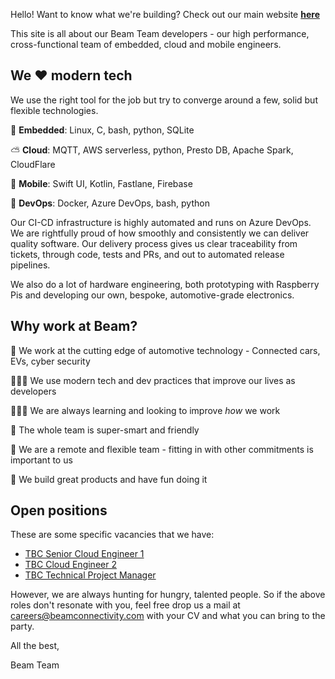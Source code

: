 
Hello! Want to know what we're building?  Check out our main website **[here](https://beamconnectivity.com)** 

This site is all about our Beam Team developers - our high performance, cross-functional team of embedded, cloud and mobile engineers.

## We ❤ modern tech

We use the right tool for the job but try to converge around a few, solid but flexible technologies.

🚗 **Embedded**: Linux, C, bash, python, SQLite

⛅ **Cloud**: MQTT, AWS serverless, python, Presto DB, Apache Spark, CloudFlare

📱 **Mobile**: Swift UI, Kotlin, Fastlane, Firebase

🧰 **DevOps**: Docker, Azure DevOps, bash, python

Our CI-CD infrastructure is highly automated and runs on Azure DevOps. We are rightfully proud of how smoothly and consistently we can deliver quality software. Our delivery process gives us clear traceability from tickets, through code, tests and PRs, and out to automated release pipelines.

We also do a lot of hardware engineering, both prototyping with Raspberry Pis and developing our own, bespoke, automotive-grade electronics. 


## Why work at Beam?

🚗 We work at the cutting edge of automotive technology - Connected cars, EVs, cyber security

👩🏼‍💻 We use modern tech and dev practices that improve our lives as developers

👨🏼‍🏫 We are always learning and looking to improve *how* we work

🤼 The whole team is super-smart and friendly

 📍 We are a remote and flexible team - fitting in with other commitments is important to us

🥳 We build great products and have fun doing it


## Open positions

These are some specific vacancies that we have:

* [TBC Senior Cloud Engineer 1](https://beamconnectivity.com) 
* [TBC Cloud Engineer 2](https://beamconnectivity.com) 
* [TBC Technical Project Manager](https://beamconnectivity.com) 

However, we are always hunting for hungry, talented people. So if the above roles don't resonate with you, feel free drop us a mail at [careers@beamconnectivity.com](mailto:careers@beamconnectivity.com) with your CV and what you can bring to the party.

All the best,

Beam Team
